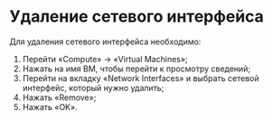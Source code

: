 # Удаление сетевого интерфейса

Для удаления сетевого интерфейса необходимо:

1. Перейти «Compute» -> «Virtual Machines»;
2. Нажать на имя ВМ, чтобы перейти к просмотру сведений;
3. Перейти на вкладку «Network Interfaces» и выбрать сетевой интерфейс, который нужно удалить;
4. Нажать «Remove»;
5. Нажать «OK».
